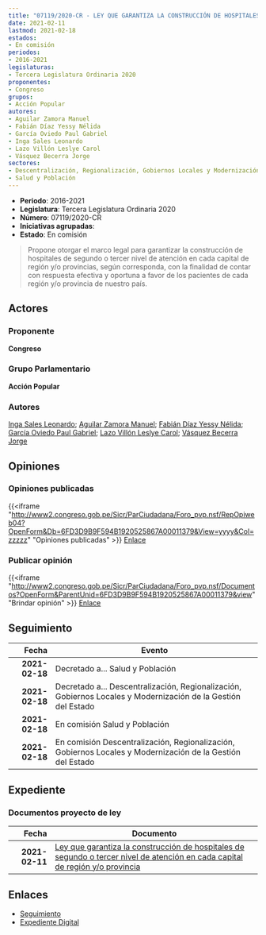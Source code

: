 ```yaml
---
title: "07119/2020-CR - LEY QUE GARANTIZA LA CONSTRUCCIÓN DE HOSPITALES DE SEGUNDO O TERCER NIVEL DE ATENCIÓN EN CADA CAPITAL, DE REGIÓN Y/O PROVINCIA"
date: 2021-02-11
lastmod: 2021-02-18
estados:
- En comisión
periodos:
- 2016-2021
legislaturas:
- Tercera Legislatura Ordinaria 2020
proponentes:
- Congreso
grupos:
- Acción Popular
autores:
- Aguilar Zamora Manuel
- Fabián Díaz Yessy Nélida
- García Oviedo Paul Gabriel
- Inga Sales Leonardo
- Lazo Villón Leslye Carol
- Vásquez Becerra Jorge
sectores:
- Descentralización, Regionalización, Gobiernos Locales y Modernización de la Gestión del Estado
- Salud y Población
---
```

- **Periodo**: 2016-2021
- **Legislatura**: Tercera Legislatura Ordinaria 2020
- **Número**: 07119/2020-CR
- **Iniciativas agrupadas**: 
- **Estado**: En comisión

> Propone otorgar el marco legal para garantizar la construcción de hospitales de segundo o tercer nivel de atención en cada capital de región y/o provincias, según corresponda, con la finalidad de contar con respuesta efectiva y oportuna a favor de los pacientes de cada región y/o provincia de nuestro país.


## Actores

### Proponente

**Congreso**

### Grupo Parlamentario

**Acción Popular**

### Autores

[Inga Sales Leonardo](mailto:mailto:lingas@congreso.gob.pe); [Aguilar Zamora Manuel](mailto:mailto:maguilarz@congreso.gob.pe); [Fabián Díaz Yessy Nélida](mailto:mailto:yfabian@congreso.gob.pe); [García Oviedo Paul Gabriel](mailto:mailto:pgarcia@congreso.gob.pe); [Lazo Villón Leslye Carol](mailto:mailto:llazo@congreso.gob.pe); [Vásquez Becerra Jorge](mailto:mailto:jvasquezb@congreso.gob.pe)

## Opiniones

### Opiniones publicadas

{{<iframe "http://www2.congreso.gob.pe/Sicr/ParCiudadana/Foro_pvp.nsf/RepOpiweb04?OpenForm&Db=6FD3D9B9F594B1920525867A00011379&View=yyyy&Col=zzzzz" "Opiniones publicadas" >}}
[Enlace](http://www2.congreso.gob.pe/Sicr/ParCiudadana/Foro_pvp.nsf/RepOpiweb04?OpenForm&Db=6FD3D9B9F594B1920525867A00011379&View=yyyy&Col=zzzzz)

### Publicar opinión

{{<iframe "http://www2.congreso.gob.pe/Sicr/ParCiudadana/Foro_pvp.nsf/Documentos?OpenForm&ParentUnid=6FD3D9B9F594B1920525867A00011379&view" "Brindar opinión" >}}
[Enlace](http://www2.congreso.gob.pe/Sicr/ParCiudadana/Foro_pvp.nsf/Documentos?OpenForm&ParentUnid=6FD3D9B9F594B1920525867A00011379&view)


## Seguimiento

| Fecha | Evento |
|------:|--------|
| **2021-02-18** | Decretado a... Salud y Población |
| **2021-02-18** | Decretado a... Descentralización, Regionalización, Gobiernos Locales y Modernización de la Gestión del Estado |
| **2021-02-18** | En comisión Salud y Población |
| **2021-02-18** | En comisión Descentralización, Regionalización, Gobiernos Locales y Modernización de la Gestión del Estado |

## Expediente

### Documentos proyecto de ley

| Fecha | Documento |
|------:|-----------|
| **2021-02-11** | [Ley que garantiza la construcción de hospitales de segundo o tercer nivel de atención en cada capital de región y/o provincia](http://www.leyes.congreso.gob.pe/Documentos/2016_2021/Proyectos_de_Ley_y_de_Resoluciones_Legislativas/PL07119-20210211.pdf) |

## Enlaces

- [Seguimiento](http://www2.congreso.gob.pe/Sicr/TraDocEstProc/CLProLey2016.nsf/f7fff46988ca05b1052578e100829cc7/e9b0a3f34538122b0525867a001bcf3e?OpenDocument)
- [Expediente Digital](http://www2.congreso.gob.pe/Sicr/TraDocEstProc/Expvirt_2011.nsf/visbusqptramdoc1621/07119?opendocument)

